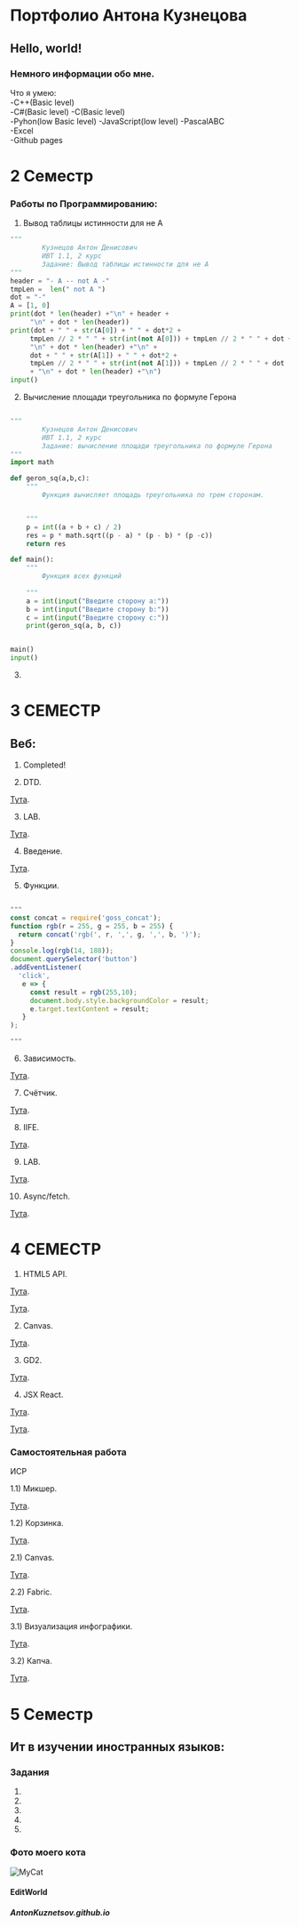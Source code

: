 # Портфолио Антона Кузнецова
## Hello, world!
### Немного информации обо мне.
Что я умею:  
-C++(Basic level)  
-С#(Basic level)
-С(Basic level)  
-Pyhon(low Basic level)
-JavaScript(low level)
-PascalABC  
-Excel  
-Github pages  
# 2 Семестр 
### Работы по Программированию:
1. Вывод таблицы истинности для не A   

```Python  
"""
		Кузнецов Антон Денисович 
		ИВТ 1.1, 2 курс
		Задание: Вывод таблицы истинности для не A  
"""
header = "- A -- not A -"
tmpLen =  len(" not A ")
dot = "-"
A = [1, 0]
print(dot * len(header) +"\n" + header + 
     "\n" + dot * len(header))
print(dot + " " + str(A[0]) + " " + dot*2 +
	 tmpLen // 2 * " " + str(int(not A[0])) + tmpLen // 2 * " " + dot +
	 "\n" + dot * len(header) +"\n" +
	 dot + " " + str(A[1]) + " " + dot*2 +
	 tmpLen // 2 * " " + str(int(not A[1])) + tmpLen // 2 * " " + dot 
	 + "\n" + dot * len(header) +"\n")
input()  

```

2. Вычисление площади треугольника по формуле Герона

```Python  

"""
		Кузнецов Антон Денисович 
		ИВТ 1.1, 2 курс
		Задание: вычисление площади треугольника по формуле Герона
"""
import math

def geron_sq(a,b,c):
	"""
		Функция вычисляет площадь треугольника по трем сторонам.


	"""
	p = int((a + b + c) / 2)
	res = p * math.sqrt((p - a) * (p - b) * (p -c))
	return res

def main():
	"""
		Функция всех функций
		
	"""
	a = int(input("Введите сторону a:"))
	b = int(input("Введите сторону b:"))
	c = int(input("Введите сторону c:"))
	print(geron_sq(a, b, c))


main()
input()  

```
3.

# 3 СЕМЕСТР
## Веб:


1) Completed!

2) DTD.

[Тута](https://github.com/Fourwqw/AntonKuznetsov.github.io/tree/master/part2).

3) LAB.

[Тута](https://github.com/Fourwqw/AntonKuznetsov.github.io/tree/master/part2).

4) Введение.

[Тута](https://kodaktor.ru/task_18c81).

5) Функции. 

```JavaScript 

"""
const concat = require('goss_concat');
function rgb(r = 255, g = 255, b = 255) {
  return concat('rgb(', r, ',', g, ',', b, ')');
}
console.log(rgb(14, 188)); 
document.querySelector('button')
.addEventListener(
  'click',
   e => {
     const result = rgb(255,10);
     document.body.style.backgroundColor = result;
     e.target.textContent = result; 
   }
);

"""

```
6) Зависимость.

[Тута](https://kodaktor.ru/task_func_8589b).

7) Счётчик.

[Тута](https://kodaktor.ru/2c4cefb_bbbd4).

8) IIFE.

[Тута](https://kodaktor.ru/16102018_8cd7e).

9) LAB.

[Тута](https://kodaktor.ru/08fd736_140f4).

10) Async/fetch. 

[Тута](https://kodaktor.ru/13112018_04372).

# 4 СЕМЕСТР

1) HTML5 API.

[Тута](https://kodaktor.ru/be8e0d3_368bd).

[Тута](https://kodaktor.ru/custom_39cb4).

2) Canvas.

[Тута](https://kodaktor.ru/3b1c96e_a3ff8).

3) GD2. 

[Тута](https://kodaktor.ru/30_4ce74).

4) JSX React.

[Тута](https://react-ev3dxr.stackblitz.io).

[Тута](https://stackblitz.com/edit/react-ev3dxr).

### Самостоятельная работа

ИСР

1.1) Микшер. 

[Тута](https://kodaktor.ru/1dc8cc3).

1.2) Корзинка.

[Тута](https://kodaktor.ru/custom_39cb4).

2.1) Canvas.

[Тута](https://kodaktor.ru/3b1c96e_a3ff8).

2.2) Fabric.

[Тута](https://kodaktor.ru/0f1bb39_5517a).

3.1) Визуализация инфографики.

[Тута](https://kodaktor.ru/0f1bb39).

3.2) Капча.

[Тута](https://kodaktor.ru/33b25ec).

# 5 Семестр

## Ит в изучении иностранных языков:
### Задания 
1)

2)

3)

4)

5)
### Фото моего кота
![MyCat](руби.jpg "Mimimi")
#### EditWorld
##### AntonKuznetsov.github.io
